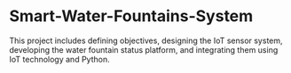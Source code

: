 # Smart-Water-Fountains-System
This project includes defining objectives, designing the IoT sensor system, developing the water fountain status platform, and integrating them using IoT technology and Python.
